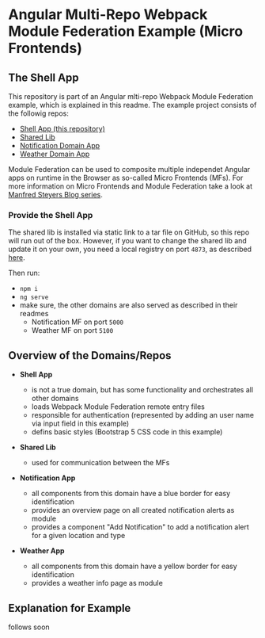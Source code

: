# Angular Multi-Repo Webpack Module Federation Example (Micro Frontends)

## The Shell App

This repository is part of an Angular mlti-repo Webpack Module Federation example, which is explained in this readme.
The example project consists of the followig repos:

- [Shell App (this repository)](https://github.com/pirminrehm/ng-mf-shell#readme)
- [Shared Lib](https://github.com/pirminrehm/ng-mf-lib#readme)
- [Notification Domain App](https://github.com/pirminrehm/ng-mf-notification#readme)
- [Weather Domain App](https://github.com/pirminrehm/ng-mf-weather#readme)

Module Federation can be used to composite multiple independet Angular apps on runtime in the Browser as so-called Micro Frontends (MFs).
For more information on Micro Frontends and Module Federation take a look at [Manfred Steyers Blog series](https://www.angulararchitects.io/en/aktuelles/the-microfrontend-revolution-part-2-module-federation-with-angular/).

### Provide the Shell App

The shared lib is installed via static link to a tar file on GitHub, so this repo will run out of the box.
However, if you want to change the shared lib and update it on your own, you need a local registry on port `4873`, as described [here](https://github.com/pirminrehm/ng-mf-lib#readme).

Then run:

- `npm i`
- `ng serve`
- make sure, the other domains are also served as described in their readmes
  - Notification MF on port `5000`
  - Weather MF on port `5100`

## Overview of the Domains/Repos

- **Shell App**

  - is not a true domain, but has some functionality and orchestrates all other domains
  - loads Webpack Module Federation remote entry files
  - responsible for authentication (represented by adding an user name via input field in this example)
  - defins basic styles (Bootstrap 5 CSS code in this example)

- **Shared Lib**

  - used for communication between the MFs

- **Notification App**

  - all components from this domain have a blue border for easy identification
  - provides an overview page on all created notification alerts as module
  - provides a component "Add Notification" to add a notification alert for a given location and type

- **Weather App**
  - all components from this domain have a yellow border for easy identification
  - provides a weather info page as module

## Explanation for Example

follows soon
